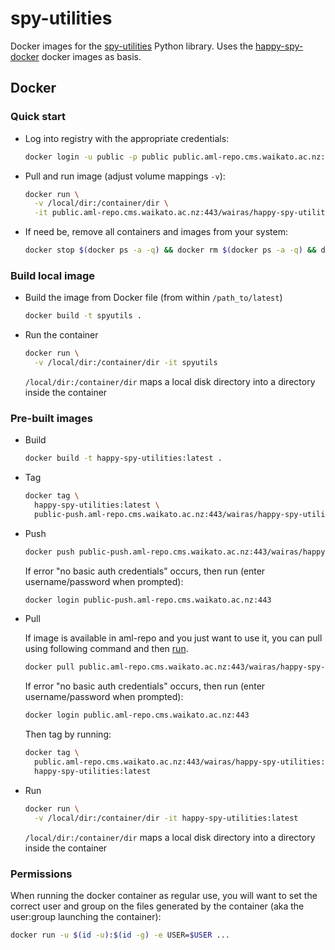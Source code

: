# spy-utilities

Docker images for the [spy-utilities](https://github.com/wairas/spy-utilities)
Python library. Uses the [happy-spy-docker](https://github.com/wairas/happy-spy-docker) 
docker images as basis. 


## Docker

### Quick start

* Log into registry with the appropriate credentials:

  ```bash
  docker login -u public -p public public.aml-repo.cms.waikato.ac.nz:443 
  ```

* Pull and run image (adjust volume mappings `-v`):

  ```bash
  docker run \
    -v /local/dir:/container/dir \
    -it public.aml-repo.cms.waikato.ac.nz:443/wairas/happy-spy-utilities:latest
  ```

* If need be, remove all containers and images from your system:

  ```bash
  docker stop $(docker ps -a -q) && docker rm $(docker ps -a -q) && docker system prune -a
  ```

### Build local image

* Build the image from Docker file (from within `/path_to/latest`)

  ```bash
  docker build -t spyutils .
  ```
  
* Run the container

  ```bash
  docker run \
    -v /local/dir:/container/dir -it spyutils
  ```
  `/local/dir:/container/dir` maps a local disk directory into a directory inside the container

### Pre-built images

* Build

  ```bash
  docker build -t happy-spy-utilities:latest .
  ```
  
* Tag

  ```bash
  docker tag \
    happy-spy-utilities:latest \
    public-push.aml-repo.cms.waikato.ac.nz:443/wairas/happy-spy-utilities:latest
  ```
  
* Push

  ```bash
  docker push public-push.aml-repo.cms.waikato.ac.nz:443/wairas/happy-spy-utilities:latest
  ```
  If error "no basic auth credentials" occurs, then run (enter username/password when prompted):
  
  ```bash
  docker login public-push.aml-repo.cms.waikato.ac.nz:443
  ```
  
* Pull

  If image is available in aml-repo and you just want to use it, you can pull using following command and then [run](#run).

  ```bash
  docker pull public.aml-repo.cms.waikato.ac.nz:443/wairas/happy-spy-utilities:latest
  ```
  If error "no basic auth credentials" occurs, then run (enter username/password when prompted):
  
  ```bash
  docker login public.aml-repo.cms.waikato.ac.nz:443
  ```
  Then tag by running:
  
  ```bash
  docker tag \
    public.aml-repo.cms.waikato.ac.nz:443/wairas/happy-spy-utilities:latest \
    happy-spy-utilities:latest
  ```
  
* <a name="run">Run</a>

  ```bash
  docker run \
    -v /local/dir:/container/dir -it happy-spy-utilities:latest
  ```
  `/local/dir:/container/dir` maps a local disk directory into a directory inside the container


### Permissions

When running the docker container as regular use, you will want to set the correct
user and group on the files generated by the container (aka the user:group launching
the container):

```bash
docker run -u $(id -u):$(id -g) -e USER=$USER ...
```
